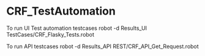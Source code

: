 # CRF_TestAutomation

To run UI Test automation testcases
    robot -d Results_UI TestCases/CRF_Flasky_Tests.robot

To run  API testcases
     robot -d Results_API REST/CRF_API_Get_Request.robot
     
